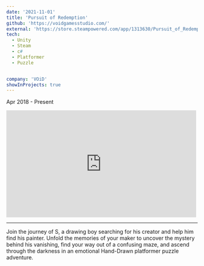 ```yaml
---
date: '2021-11-01'
title: 'Pursuit of Redemption'
github: 'https://voidgamesstudio.com/'
external: 'https://store.steampowered.com/app/1313630/Pursuit_of_Redemption/'
tech:
  - Unity
  - Steam
  - c#
  - Platformer
  - Puzzle


company: 'VOiD'
showInProjects: true
---
```

Apr 2018 - Present
<iframe width="500" height="282" src="https://www.youtube.com/embed/phSCBhOQzfc" frameborder="0" allow=" clipboard-write; encrypted-media; gyroscope; picture-in-picture" allowfullscreen></iframe>

--- 

Join the journey of S, a drawing boy searching for his creator and help him find his painter. Unfold the memories of your maker to uncover the mystery behind his vanishing, find your way out of a confusing maze, and ascend through the darkness in an emotional Hand-Drawn platformer puzzle adventure.
